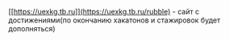 [[https://uexkg.tb.ru]](https://uexkg.tb.ru/rubble) - сайт с достижениями(по окончанию хакатонов и стажировок будет дополняться)
